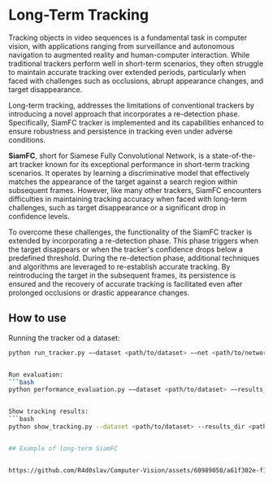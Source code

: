 # Long-Term Tracking

Tracking objects in video sequences is a fundamental task in computer vision, with applications ranging from surveillance and autonomous navigation to augmented reality and human-computer interaction. 
While traditional trackers perform well in short-term scenarios, they often struggle to maintain accurate tracking over extended periods, particularly when faced with challenges such as occlusions, abrupt appearance changes, and target disappearance.

Long-term tracking, addresses the limitations of conventional trackers by introducing a novel approach that incorporates a re-detection phase. Specifically, SiamFC tracker is implemented and its capabilities enhanced to ensure robustness and persistence in tracking even under adverse conditions.

<b>SiamFC</b>, short for Siamese Fully Convolutional Network, is a state-of-the-art tracker known for its exceptional performance in short-term tracking scenarios. 
It operates by learning a discriminative model that effectively matches the appearance of the target against a search region within subsequent frames. 
However, like many other trackers, SiamFC encounters difficulties in maintaining tracking accuracy when faced with long-term challenges, such as target disappearance or a significant drop in confidence levels.

To overcome these challenges, the functionality of the SiamFC tracker is extended by incorporating a re-detection phase. 
This phase triggers when the target disappears or when the tracker's confidence drops below a predefined threshold. 
During the re-detection phase, additional techniques and algorithms are leveraged to re-establish accurate tracking. 
By reintroducing the target in the subsequent frames, its persistence is ensured and the recovery of accurate tracking is facilitated even after prolonged occlusions or drastic appearance changes.

## How to use
Running the tracker od a dataset:
```bash
python run_tracker.py −−dataset <path/to/dataset> −−net <path/to/network> −−results_dir <path/to/results/directory>


Run evaluation:
```bash
python performance_evaluation.py −−dataset <path/to/dataset> −−results_dir <path/to/results/directory>


Show tracking results:
```bash
python show_tracking.py --dataset <path/to/dataset> --results_dir <path/to/results/directory> --sequence <name/of/sequence>


## Example of long-term SiamFC


https://github.com/R4d0slav/Computer-Vision/assets/60989050/a61f302e-f163-470b-9d2b-81be4730638a
